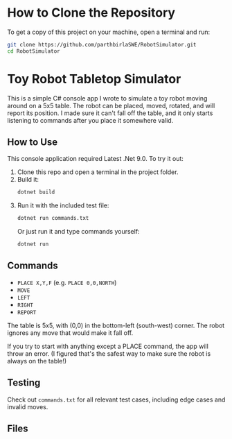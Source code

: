 # How to Clone the Repository

To get a copy of this project on your machine, open a terminal and run:

```sh
git clone https://github.com/parthbirlaSWE/RobotSimulator.git
cd RobotSimulator
```

# Toy Robot Tabletop Simulator

This is a simple C# console app I wrote to simulate a toy robot moving around on a 5x5 table. The robot can be placed, moved, rotated, and will report its position. I made sure it can't fall off the table, and it only starts listening to commands after you place it somewhere valid.

## How to Use

This console application required Latest .Net 9.0. To try it out:

1. Clone this repo and open a terminal in the project folder.
2. Build it:
   ```sh
   dotnet build
   ```
3. Run it with the included test file:
   ```sh
   dotnet run commands.txt
   ```
   Or just run it and type commands yourself:
   ```sh
   dotnet run
   ```

## Commands

* `PLACE X,Y,F` (e.g. `PLACE 0,0,NORTH`)
* `MOVE`
* `LEFT`
* `RIGHT`
* `REPORT`

The table is 5x5, with (0,0) in the bottom-left (south-west) corner. The robot ignores any move that would make it fall off.

If you try to start with anything except a PLACE command, the app will throw an error. (I figured that's the safest way to make sure the robot is always on the table!)

## Testing

Check out `commands.txt` for all relevant test cases, including edge cases and invalid moves.
## Files
